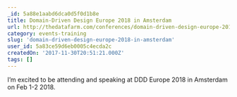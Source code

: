 ```yaml
---
_id: 5a88e1aabd6dca0d5f0d1b8e
title: Domain-Driven Design Europe 2018 in Amsterdam
url: http://thedatafarm.com/conferences/domain-driven-design-europe-2018-in-amsterdam/
category: events-training
slug: 'domain-driven-design-europe-2018-in-amsterdam'
user_id: 5a83ce59d6eb0005c4ecda2c
createdOn: '2017-11-30T20:51:21.000Z'
tags: []
---
```


I’m excited to be attending and speaking at DDD Europe 2018 in Amsterdam on Feb 1-2 2018.
